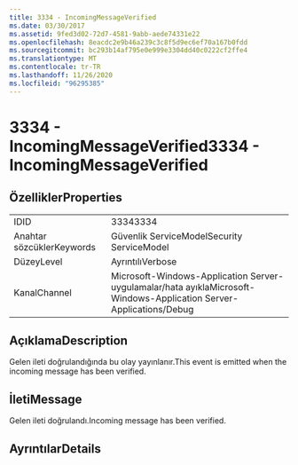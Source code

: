 ```yaml
---
title: 3334 - IncomingMessageVerified
ms.date: 03/30/2017
ms.assetid: 9fed3d02-72d7-4581-9abb-aede74331e22
ms.openlocfilehash: 8eacdc2e9b46a239c3c8f5d9ec6ef70a167b0fdd
ms.sourcegitcommit: bc293b14af795e0e999e3304dd40c0222cf2ffe4
ms.translationtype: MT
ms.contentlocale: tr-TR
ms.lasthandoff: 11/26/2020
ms.locfileid: "96295385"
---
```

# <a name="3334---incomingmessageverified"></a><span data-ttu-id="076e8-102">3334 - IncomingMessageVerified</span><span class="sxs-lookup"><span data-stu-id="076e8-102">3334 - IncomingMessageVerified</span></span>

## <a name="properties"></a><span data-ttu-id="076e8-103">Özellikler</span><span class="sxs-lookup"><span data-stu-id="076e8-103">Properties</span></span>  
  
|||  
|-|-|  
|<span data-ttu-id="076e8-104">ID</span><span class="sxs-lookup"><span data-stu-id="076e8-104">ID</span></span>|<span data-ttu-id="076e8-105">3334</span><span class="sxs-lookup"><span data-stu-id="076e8-105">3334</span></span>|  
|<span data-ttu-id="076e8-106">Anahtar sözcükler</span><span class="sxs-lookup"><span data-stu-id="076e8-106">Keywords</span></span>|<span data-ttu-id="076e8-107">Güvenlik ServiceModel</span><span class="sxs-lookup"><span data-stu-id="076e8-107">Security ServiceModel</span></span>|  
|<span data-ttu-id="076e8-108">Düzey</span><span class="sxs-lookup"><span data-stu-id="076e8-108">Level</span></span>|<span data-ttu-id="076e8-109">Ayrıntılı</span><span class="sxs-lookup"><span data-stu-id="076e8-109">Verbose</span></span>|  
|<span data-ttu-id="076e8-110">Kanal</span><span class="sxs-lookup"><span data-stu-id="076e8-110">Channel</span></span>|<span data-ttu-id="076e8-111">Microsoft-Windows-Application Server-uygulamalar/hata ayıkla</span><span class="sxs-lookup"><span data-stu-id="076e8-111">Microsoft-Windows-Application Server-Applications/Debug</span></span>|  
  
## <a name="description"></a><span data-ttu-id="076e8-112">Açıklama</span><span class="sxs-lookup"><span data-stu-id="076e8-112">Description</span></span>  

 <span data-ttu-id="076e8-113">Gelen ileti doğrulandığında bu olay yayınlanır.</span><span class="sxs-lookup"><span data-stu-id="076e8-113">This event is emitted when the incoming message has been verified.</span></span>  
  
## <a name="message"></a><span data-ttu-id="076e8-114">İleti</span><span class="sxs-lookup"><span data-stu-id="076e8-114">Message</span></span>  

 <span data-ttu-id="076e8-115">Gelen ileti doğrulandı.</span><span class="sxs-lookup"><span data-stu-id="076e8-115">Incoming message has been verified.</span></span>  
  
## <a name="details"></a><span data-ttu-id="076e8-116">Ayrıntılar</span><span class="sxs-lookup"><span data-stu-id="076e8-116">Details</span></span>
